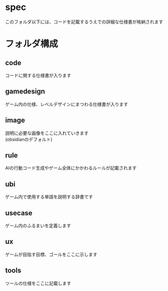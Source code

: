 # spec
このフォルダ以下には、コードを記載するうえでの詳細な仕様書が格納されます

# フォルダ構成
## code
コードに関する仕様書が入ります  

## gamedesign
ゲーム内の仕様、レベルデザインにまつわる仕様書が入ります  

## image
説明に必要な画像をここに入れていきます  
(obsidianのデフォルト)  

## rule
AIの行動コード生成やゲーム全体にかかわるルールが記載されます  

## ubi
ゲーム内で使用する単語を説明する辞書です  

## usecase
ゲーム内のふるまいを定義します  

## ux
ゲームが目指す目標、ゴールをここに示します  

## tools
ツールの仕様をここに記載します